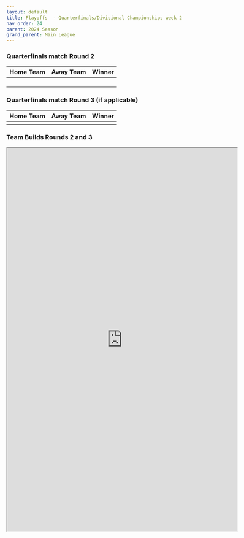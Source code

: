 ```yaml
---
layout: default
title: Playoffs  - Quarterfinals/Divisional Championships week 2
nav_order: 24
parent: 2024 Season
grand_parent: Main League
---
```


### Quarterfinals match Round 2

| Home Team    | Away Team      | Winner       |
|:-------------|:---------------|:-------------|
|       |                |       |
|       |                |      |
|        |                |        |
|  |        |  |


### Quarterfinals match Round 3 (if applicable)

| Home Team | Away Team | Winner  |
|:----------|:----------|:--------|
|   |    |  |


### Team Builds Rounds 2 and 3 

<iframe width=600 height=1000 scrolling="yes" src="https://docs.google.com/document/d/e/2PACX-1vSeSbk72SzxSIyiOZUpv6pTPdtwBlZaMQyecSaAoz4RWNbiCa1plCBRu_P59uikTm-kKNwx-pqSpCBR/pub?embedded=true"></iframe>
